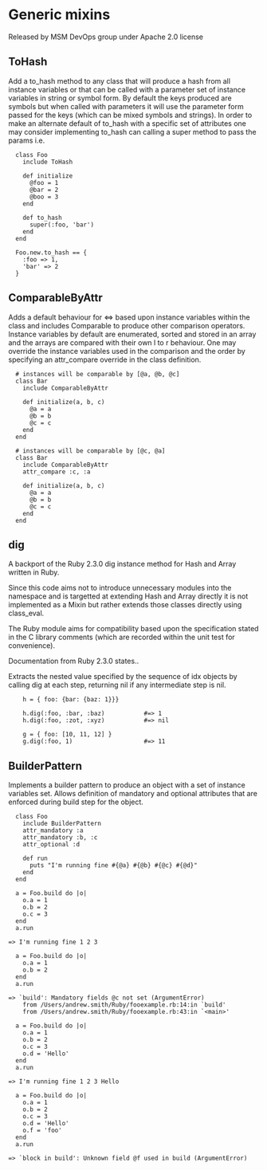 # Generic mixins

Released by MSM DevOps group under Apache 2.0 license

## ToHash

Add a to_hash method to any class that will produce a hash from all instance variables or that can be called with a parameter set of instance variables in string or symbol form.
By default the keys produced are symbols but when called with parameters it will use the parameter form passed for the keys (which can be mixed symbols and strings).
In order to make an alternate default of to_hash with a specific set of attributes one may consider implementing to_hash can calling a super method to pass the params i.e.

```
  class Foo
    include ToHash
  
    def initialize
      @foo = 1
      @bar = 2
      @boo = 3
    end

    def to_hash
      super(:foo, 'bar')
    end
  end

  Foo.new.to_hash == {
    :foo => 1,
    'bar' => 2
  }
```

## ComparableByAttr


Adds a default behaviour for <=> based upon instance variables within the class and includes Comparable to produce other comparison operators.
Instance variables by default are enumerated, sorted and stored in an array and the arrays are compared with their own l to r behaviour.
One may override the instance variables used in the comparison and the order by specifying an attr_compare override in the class definition.

```
  # instances will be comparable by [@a, @b, @c]
  class Bar
    include ComparableByAttr
  
    def initialize(a, b, c)
      @a = a
      @b = b
      @c = c
    end
  end
  
  # instances will be comparable by [@c, @a]
  class Bar
    include ComparableByAttr
    attr_compare :c, :a
  
    def initialize(a, b, c)
      @a = a
      @b = b
      @c = c
    end
  end
```

## dig

A backport of the Ruby 2.3.0 dig instance method for Hash and Array written in Ruby.

Since this code aims not to introduce unnecessary modules into the namespace and is targetted at extending Hash and Array directly it is not implemented as a Mixin but rather extends those classes directly using class_eval.

The Ruby module aims for compatibility based upon the specification stated in the C library comments (which are recorded within the unit test for convenience).

Documentation from Ruby 2.3.0 states..

Extracts the nested value specified by the sequence of idx objects by calling dig at each step, returning nil if any intermediate step is nil.

```
    h = { foo: {bar: {baz: 1}}}

    h.dig(:foo, :bar, :baz)           #=> 1
    h.dig(:foo, :zot, :xyz)           #=> nil

    g = { foo: [10, 11, 12] }
    g.dig(:foo, 1)                    #=> 11
```

## BuilderPattern
Implements a builder pattern to produce an object with a set of instance variables set.
Allows definition of mandatory and optional attributes that are enforced during build step for the object.

```
  class Foo
    include BuilderPattern
    attr_mandatory :a
    attr_mandatory :b, :c
    attr_optional :d

    def run
      puts "I'm running fine #{@a} #{@b} #{@c} #{@d}"
    end
  end

  a = Foo.build do |o|
    o.a = 1
    o.b = 2
    o.c = 3
  end
  a.run

=> I'm running fine 1 2 3

  a = Foo.build do |o|
    o.a = 1
    o.b = 2
  end
  a.run

=> `build': Mandatory fields @c not set (ArgumentError)
	from /Users/andrew.smith/Ruby/fooexample.rb:14:in `build'
	from /Users/andrew.smith/Ruby/fooexample.rb:43:in `<main>'

  a = Foo.build do |o|
    o.a = 1
    o.b = 2
    o.c = 3
    o.d = 'Hello'
  end
  a.run

=> I'm running fine 1 2 3 Hello

  a = Foo.build do |o|
    o.a = 1
    o.b = 2
    o.c = 3
    o.d = 'Hello'
    o.f = 'foo'
  end
  a.run

=> `block in build': Unknown field @f used in build (ArgumentError)

```
